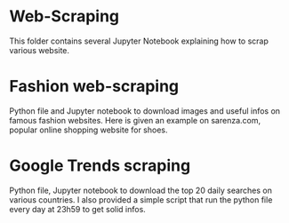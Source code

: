 # Web-Scraping

This folder contains several Jupyter Notebook explaining how to scrap various website.

# Fashion web-scraping

Python file and Jupyter notebook to download images and useful infos on famous fashion websites. Here is given an example on sarenza.com, popular online shopping website for shoes.

# Google Trends scraping

Python file, Jupyter notebook to download the top 20 daily searches on various countries. I also provided a simple script that run the python file every day at 23h59 to get solid infos.
